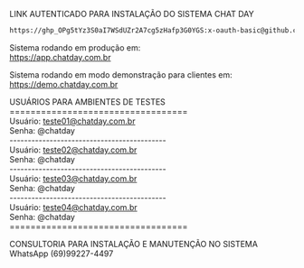 LINK AUTENTICADO PARA INSTALAÇÃO DO SISTEMA CHAT DAY
```bash
https://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:x-oauth-basic@github.com/jerbison/ChatDay.git
```

Sistema rodando em produção em:</br>
https://app.chatday.com.br

Sistema rodando em modo demonstração para clientes em:</br>
https://demo.chatday.com.br</br>

USUÁRIOS PARA AMBIENTES DE TESTES</br>
==================================</br>
Usuário: teste01@chatday.com.br</br>
Senha: @chatday</br>
-------------------------------------------</br>
Usuário: teste02@chatday.com.br</br>
Senha: @chatday</br>
-------------------------------------------</br>
Usuário: teste03@chatday.com.br</br>
Senha: @chatday</br>
-------------------------------------------</br>
Usuário: teste04@chatday.com.br</br>
Senha: @chatday</br>
==================================</br>

CONSULTORIA PARA INSTALAÇÃO E MANUTENÇÃO NO SISTEMA</br>
WhatsApp (69)99227-4497
